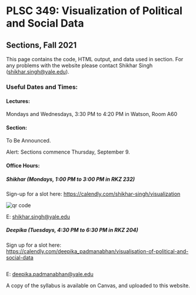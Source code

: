# PLSC 349: Visualization of Political and Social Data

## Sections, Fall 2021

This page contains the code, HTML output, and data used in section. For any problems with the website please contact Shikhar Singh (shikhar.singh@yale.edu). 

### Useful Dates and Times:

#### Lectures: 
Mondays and Wednesdays, 3:30 PM to 4:20 PM in Watson, Room A60

#### Section: 
To Be Announced.

Alert: Sections commence Thursday, September 9. 

#### Office Hours:
##### Shikhar (Mondays, 1:00 PM to 3:00 PM in RKZ 232)
Sign-up for a slot here: https://calendly.com/shikhar-singh/visualization

<img src='https://chart.googleapis.com/chart?cht=qr&chl=https%3A%2F%2Fcalendly.com%2Fshikhar-singh%2Fvisualization&chs=180x180&choe=UTF-8&chld=L|2' rel='nofollow' alt='qr code'><a href='https://www.qr-code-generator.com' border='0' style='cursor:default'  rel='nofollow'></a>
            
E: shikhar.singh@yale.edu

##### Deepika (Tuesdays, 4:30 PM to 6:30 PM in RKZ 204)
Sign up for a slot here: https://calendly.com/deepika_padmanabhan/visualisation-of-political-and-social-data

<a rel='nofollow' href='https://www.qr-code-generator.com' border='0' style='cursor:default'><img src='https://chart.googleapis.com/chart?cht=qr&chl=https%3A%2F%2Fcalendly.com%2Fdeepika_padmanabhan%2Fvisualisation-of-political-and-social-data&chs=180x180&choe=UTF-8&chld=L|2' alt=''></a>

E: deepika.padmanabhan@yale.edu

A copy of the syllabus is available on Canvas, and uploaded to this website. 
